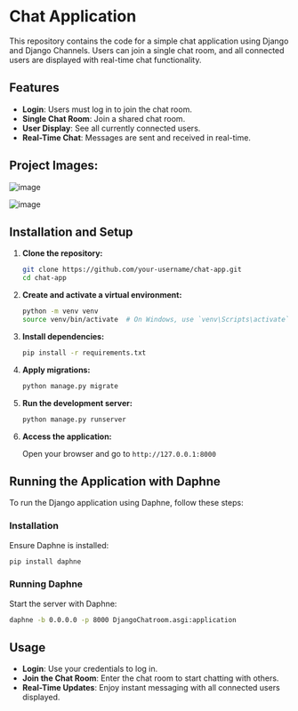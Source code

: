 # Chat Application

This repository contains the code for a simple chat application using Django and Django Channels. Users can join a single chat room, and all connected users are displayed with real-time chat functionality.

## Features

- **Login**: Users must log in to join the chat room.
- **Single Chat Room**: Join a shared chat room.
- **User Display**: See all currently connected users.
- **Real-Time Chat**: Messages are sent and received in real-time.

## Project Images:
![image](https://github.com/user-attachments/assets/0ce919ba-0904-4af6-b10c-cc433c44ba77)

![image](https://github.com/user-attachments/assets/07581b17-61af-47f8-9aa2-c648beeb6de5)

## Installation and Setup

1. **Clone the repository:**

   ```bash
   git clone https://github.com/your-username/chat-app.git
   cd chat-app
   ```

2. **Create and activate a virtual environment:**

   ```bash
   python -m venv venv
   source venv/bin/activate  # On Windows, use `venv\Scripts\activate`
   ```

3. **Install dependencies:**

   ```bash
   pip install -r requirements.txt
   ```

4. **Apply migrations:**

   ```bash
   python manage.py migrate
   ```

5. **Run the development server:**

   ```bash
   python manage.py runserver
   ```

6. **Access the application:**

   Open your browser and go to `http://127.0.0.1:8000`


## Running the Application with Daphne

To run the Django application using Daphne, follow these steps:

### Installation

Ensure Daphne is installed:

```bash
pip install daphne
```

### Running Daphne

Start the server with Daphne:

```bash
daphne -b 0.0.0.0 -p 8000 DjangoChatroom.asgi:application
```



## Usage

- **Login**: Use your credentials to log in.
- **Join the Chat Room**: Enter the chat room to start chatting with others.
- **Real-Time Updates**: Enjoy instant messaging with all connected users displayed.



